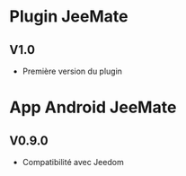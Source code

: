 Plugin JeeMate
==============================

V1.0
-

* Première version du plugin

App Android JeeMate
==============================

V0.9.0
-

* Compatibilité avec Jeedom